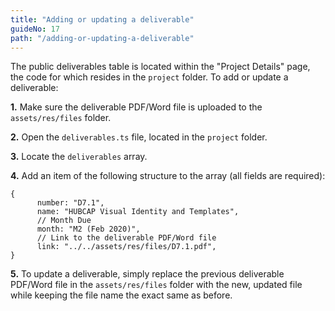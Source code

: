 ```yaml
---
title: "Adding or updating a deliverable"
guideNo: 17
path: "/adding-or-updating-a-deliverable"
---
```


The public deliverables table is located within the "Project Details" page, the code for which resides in the `project` folder. To add or update a deliverable:

**1.** Make sure the deliverable PDF/Word file is uploaded to the `assets/res/files` folder.

**2.** Open the `deliverables.ts` file, located in the `project` folder.

**3.** Locate the `deliverables` array.

**4.** Add an item of the following structure to the array (all fields are required):

```
{
      number: "D7.1",
      name: "HUBCAP Visual Identity and Templates",
      // Month Due
      month: "M2 (Feb 2020)",
      // Link to the deliverable PDF/Word file
      link: "../../assets/res/files/D7.1.pdf",
}
```

**5.** To update a deliverable, simply replace the previous deliverable PDF/Word file in the `assets/res/files` folder with the new, updated file while keeping the file name the exact same as before.
